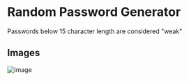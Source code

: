 # Random Password Generator
Passwords below 15 character length are considered "weak"
## Images
![image](https://github.com/SakethKenchem/Random_Password_Generator/assets/36359779/825cb600-5ba8-44c3-9af3-4a2f7dbbcf0e)


